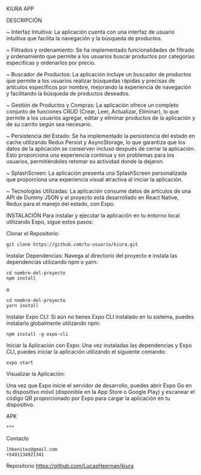 KIURA APP


DESCRIPCIÓN

~ Interfaz Intuitiva: La aplicación cuenta con una interfaz de usuario intuitiva que facilita la navegación y la búsqueda de productos.

~ Filtrados y ordenamiento: Se ha implementado funcionalidades de filtrado y ordenamiento que permite a los usuarios buscar productos por categorías específicas y ordenarlos por precio.

~ Buscador de Productos: La aplicación incluye un buscador de productos que permite a los usuarios realizar búsquedas rápidas y precisas de artículos específicos por nombre, mejorando la experiencia de navegación y facilitando la búsqueda de productos deseados.

~ Gestión de Productos y Compras: La aplicación ofrece un completo conjunto de funciones CRUD (Crear, Leer, Actualizar, Eliminar), lo que permite a los usuarios agregar, editar y eliminar productos de la aplicación y de su carrito según sea necesario.

~ Persistencia del Estado: Se ha implementado la persistencia del estado en cache utilizando Redux Persist y AsyncStorage, lo que garantiza que los datos de la aplicación se conserven incluso después de cerrar la aplicación. Esto proporciona una experiencia continua y sin problemas para los usuarios, permitiéndoles retomar su actividad donde la dejaron.

~ SplashScreen: La aplicación presenta una SplashScreen personalizada que proporciona una experiencia visual atractiva al iniciar la aplicación.

~ Tecnologías Utilizadas: La aplicación consume datos de artículos de una API de Dummy JSON y el proyecto está desarrollado en React Native, Redux para el manejo del estado, con Expo.




INSTALACIÓN
Para instalar y ejecutar la aplicación en tu entorno local utilizando Expo, sigue estos pasos:


Clonar el Repositorio:

    git clone https://github.com/tu-usuario/kiura.git


Instalar Dependencias:
Navega al directorio del proyecto e instala las dependencias utilizando npm o yarn:

    cd nombre-del-proyecto
    npm install
o

    cd nombre-del-proyecto
    yarn install


Instalar Expo CLI:
Si aún no tienes Expo CLI instalado en tu sistema, puedes instalarlo globalmente utilizando npm:

    npm install -g expo-cli


Iniciar la Aplicación con Expo:
Una vez instaladas las dependencias y Expo CLI, puedes iniciar la aplicación utilizando el siguiente comando:

    expo start


Visualizar la Aplicación:

Una vez que Expo inicie el servidor de desarrollo, puedes abrir Expo Go en tu dispositivo móvil (disponible en la App Store o Google Play) y escanear el código QR proporcionado por Expo para cargar la aplicación en tu dispositivo.


APK

    ***


Contacto

    lhbenitez@gmail.com
    +5491134921341


Repositorio
https://github.com/LucasHeernan/kiura
